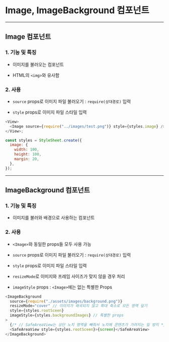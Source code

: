 # Image, ImageBackground 컴포넌트

---

## Image 컴포넌트

### 1. 기능 및 특징

- 이미지를 불러오는 컴포넌트

- HTML의 `<img>`와 유사함

### 2. 사용

- `source` props로 이미지 파일 불러오기 : `require(상대경로)` 입력

- `style` props로 이미지 파일 스타일 입력

```js
<View>
  <Image source={require("../images/test.png")} style={styles.image} />
</View>;

const styles = StyleSheet.create({
  image: {
    width: 100,
    height: 100,
    margin: 20,
  },
});
```

---

## ImageBackground 컴포넌트

### 1. 기능 및 특징

- 이미지를 불러와 배경으로 사용하는 컴포넌트

### 2. 사용

- `<Image>`와 동일한 props들 모두 사용 가능

- `source` props로 이미지 파일 불러오기 : `require(상대경로)` 입력

- `style` props로 이미지 파일 스타일 입력

- `resizeMode`로 이미지와 프레임 사이즈가 맞지 않을 경우 처리

- `imageStyle` props : `<Image>`에는 없는 특별한 Props

```js
<ImageBackground
  source={require("./assets/images/background.png")}
  resizeMode="cover" // 이미지가 왜곡되지 않고 확대 축소로 모든 영역 덮기
  style={styles.rootSceen}
  imageStyle={styles.backgroundImages} // 특별한 props
>
  {/* // SafeAreaView는 상단 노치 영역을 빼줘서 노치에 콘텐츠가 가려지는 일 방지 */}
  <SafeAreaView style={styles.rootSceen}>{screen}</SafeAreaView>
</ImageBackground>
```
